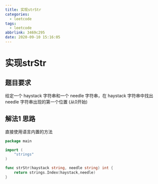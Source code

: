```yaml
---
title: 实现strStr
categories:
  - leetcode
tags:
  - leetcode
abbrlink: 3469c295
date: 2020-09-10 15:16:05
---
```



<!-- more -->
<!-- @import "[TOC]" {cmd="toc" depthFrom=1 depthTo=6 orderedList=false} -->
# 实现strStr

## 题目要求
给定一个 haystack 字符串和一个 needle 字符串，在 haystack 字符串中找出 needle 字符串出现的第一个位置 (从0开始)

## 解法1 思路
直接使用语言内置的方法
```go
package main

import (
	"strings"
)

func strStr(haystack string, needle string) int {
	return strings.Index(haystack,needle)
}
```